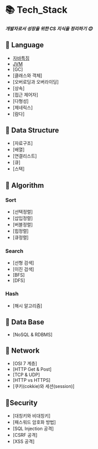 # 📚 Tech_Stack

##### 개발자로서 성장을 위한 CS 지식을 정리하기 :blush:

## 📙 Language
* [자바특징](/JAVA/Java.md)
* [JVM](/JAVA/Jvm.md)
* [GC]
* [클래스와 객체]
* [오버로딩과 오버라이딩]
* [상속]
* [접근 제어자]
* [다형성]
* [제네릭스]
* [람다]

## 📕 Data Structure
* [자료구조]
* [배열]
* [연결리스트]
* [큐]
* [스택]

## 📘 Algorithm

### Sort

* [선택정렬]
* [삽입정렬]
* [버블정렬]
* [힙정렬]
* [큐정렬]

### Search

* [선형 검색]
* [이진 검색]
* [BFS]
* [DFS]

### Hash

* [해시 알고리즘]

## 📔 Data Base

* [NoSQL & RDBMS]

## 📗 Network

* [OSI 7 계층]
* [HTTP Get & Post]
* [TCP & UDP]
* [HTTP vs HTTPS]
* [쿠키(cokkie)와 세션(session)]

## 📓Security

* [대칭키와 비대칭키]
* [패스워드 암호화 방법]
* [SQL Injection 공격]
* [CSRF 공격]
* [XSS 공격]